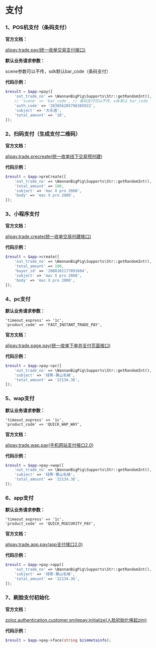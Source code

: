 # 支付

### 1、POS机支付（条码支付）

**官方文档：**

[alipay.trade.pay(统一收单交易支付接口)](https://docs.open.alipay.com/api_1/alipay.trade.pay)

**默认业务请求参数：**

scene参数可以不传，sdk默认bar_code（条码支付）

**代码示例：**

```php
$result = $app->pay([
    'out_trade_no' => \WannanBigPig\Supports\Str::getRandomInt(),
    // 'scene' => 'bar_code', // 条码支付可以不传，sdk默认 bar_code
    'auth_code' => '283856205796385922',
    'subject' => '大乐透',
    'total_amount' => '10',
]);
```

### 2、扫码支付（生成支付二维码）

**官方文档：**

[alipay.trade.precreate(统一收单线下交易预创建)](https://docs.open.alipay.com/api_1/alipay.trade.precreate/)

**代码示例：**

```php
$result = $app->preCreate([
    'out_trade_no' => \WannanBigPig\Supports\Str::getRandomInt(),
    'total_amount' => 100,
    'subject' => 'mac X pro 2080',
    'body' => 'mac X pro 2080',
]);
```

### 3、小程序支付

**官方文档：**

[alipay.trade.create(统一收单交易创建接口)](https://docs.open.alipay.com/api_1/alipay.trade.create/)

**代码示例：**

```php
$result = $app->create([
    'out_trade_no' => \WannanBigPig\Supports\Str::getRandomInt(),
    'total_amount' => 100,
    'buyer_id' => '2088102177891684',
    'subject' => 'mac X pro 2080',
    'body' => 'mac X pro 2080',
]);
```

### 4、pc支付

**默认业务请求参数：**

```
'timeout_express' => '1c',
'product_code' => 'FAST_INSTANT_TRADE_PAY',
```

**官方文档：**

[alipay.trade.page.pay(统一收单下单并支付页面接口)](https://docs.open.alipay.com/api_1/alipay.trade.page.pay/)

**代码示例：**

```php
$result = $app->pay->pc([
    'out_trade_no' => \WannanBigPig\Supports\Str::getRandomInt(),
    'subject' => '绿茶-黄山毛峰',
    'total_amount' => '22134.36',
]);
```

### 5、wap支付

**默认业务请求参数：**

```
'timeout_express' => '1c',
'product_code' => 'QUICK_WAP_WAY',
```

**官方文档：**

[alipay.trade.wap.pay(手机网站支付接口2.0)](https://docs.open.alipay.com/api_1/alipay.trade.wap.pay/)

**代码示例：**

```php
$result = $app->pay->wap([
    'out_trade_no' => \WannanBigPig\Supports\Str::getRandomInt(),
    'subject' => '绿茶-黄山毛峰',
    'total_amount' => '22134.36',
]);
```

### 6、app支付

**默认业务请求参数：**

```
'timeout_express' => '1c',
'product_code' => 'QUICK_MSECURITY_PAY',
```

**官方文档：**

[alipay.trade.app.pay(app支付接口2.0)](https://docs.open.alipay.com/api_1/alipay.trade.app.pay/)

**代码示例：**

```php
$result = $app->pay->app([
    'out_trade_no' => \WannanBigPig\Supports\Str::getRandomInt(),
    'subject' => '绿茶-黄山毛峰',
    'total_amount' => '22134.36',
]);
```

### 7、刷脸支付初始化

**官方文档：**

[zoloz.authentication.customer.smilepay.initialize(人脸初始化唤起zim)](https://docs.open.alipay.com/api_46/zoloz.authentication.customer.smilepay.initialize)

**代码示例：**

```php
$result = $app->pay->face(string $zimmetainfo);
```

